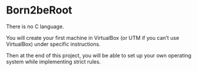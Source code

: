 # Born2beRoot
There is no C language.

You will create your first machine in VirtualBox (or UTM if you can’t use VirtualBox)
under specific instructions.

Then at the end of this project, you will be able to set up your own operating system
while implementing strict rules.
